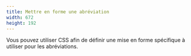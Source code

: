 ```yaml
---
title: Mettre en forme une abréviation
width: 672
height: 192
---
```

Vous pouvez utiliser CSS afin de définir une mise en forme spécifique à utiliser pour les abréviations.
